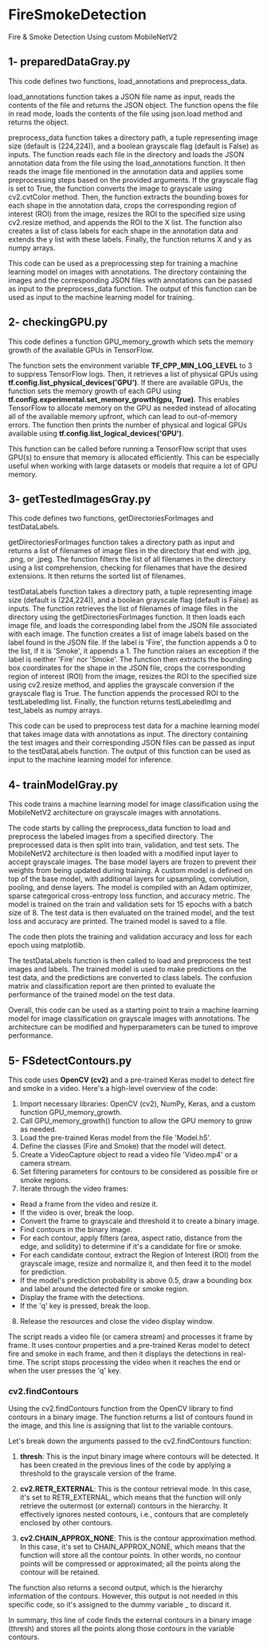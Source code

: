 # FireSmokeDetection
Fire &amp; Smoke Detection Using custom MobileNetV2


## 1- preparedDataGray.py

This code defines two functions, load_annotations and preprocess_data.

load_annotations function takes a JSON file name as input, reads the contents of the file and returns the JSON object. The function opens the file in read mode, loads the contents of the file using json.load method and returns the object.

preprocess_data function takes a directory path, a tuple representing image size (default is (224,224)), and a boolean grayscale flag (default is False) as inputs. The function reads each file in the directory and loads the JSON annotation data from the file using the load_annotations function. It then reads the image file mentioned in the annotation data and applies some preprocessing steps based on the provided arguments. If the grayscale flag is set to True, the function converts the image to grayscale using cv2.cvtColor method. Then, the function extracts the bounding boxes for each shape in the annotation data, crops the corresponding region of interest (ROI) from the image, resizes the ROI to the specified size using cv2.resize method, and appends the ROI to the X list. The function also creates a list of class labels for each shape in the annotation data and extends the y list with these labels. Finally, the function returns X and y as numpy arrays.

This code can be used as a preprocessing step for training a machine learning model on images with annotations. The directory containing the images and the corresponding JSON files with annotations can be passed as input to the preprocess_data function. The output of this function can be used as input to the machine learning model for training.

## 2- checkingGPU.py

This code defines a function GPU_memory_growth which sets the memory growth of the available GPUs in TensorFlow.

The function sets the environment variable **TF_CPP_MIN_LOG_LEVEL** to 3 to suppress TensorFlow logs. Then, it retrieves a list of physical GPUs using **tf.config.list_physical_devices('GPU')**. If there are available GPUs, the function sets the memory growth of each GPU using **tf.config.experimental.set_memory_growth(gpu, True)**. This enables TensorFlow to allocate memory on the GPU as needed instead of allocating all of the available memory upfront, which can lead to out-of-memory errors. The function then prints the number of physical and logical GPUs available using **tf.config.list_logical_devices('GPU')**.

This function can be called before running a TensorFlow script that uses GPU(s) to ensure that memory is allocated efficiently. This can be especially useful when working with large datasets or models that require a lot of GPU memory.

## 3- getTestedImagesGray.py

This code defines two functions, getDirectoriesForImages and testDataLabels.

getDirectoriesForImages function takes a directory path as input and returns a list of filenames of image files in the directory that end with .jpg, .png, or .jpeg. The function filters the list of all filenames in the directory using a list comprehension, checking for filenames that have the desired extensions. It then returns the sorted list of filenames.

testDataLabels function takes a directory path, a tuple representing image size (default is (224,224)), and a boolean grayscale flag (default is False) as inputs. The function retrieves the list of filenames of image files in the directory using the getDirectoriesForImages function. It then loads each image file, and loads the corresponding label from the JSON file associated with each image. The function creates a list of image labels based on the label found in the JSON file. If the label is 'Fire', the function appends a 0 to the list, if it is 'Smoke', it appends a 1. The function raises an exception if the label is neither 'Fire' nor 'Smoke'. The function then extracts the bounding box coordinates for the shape in the JSON file, crops the corresponding region of interest (ROI) from the image, resizes the ROI to the specified size using cv2.resize method, and applies the grayscale conversion if the grayscale flag is True. The function appends the processed ROI to the testLabeledImg list. Finally, the function returns testLabeledImg and test_labels as numpy arrays.

This code can be used to preprocess test data for a machine learning model that takes image data with annotations as input. The directory containing the test images and their corresponding JSON files can be passed as input to the testDataLabels function. The output of this function can be used as input to the machine learning model for inference.

## 4- trainModelGray.py

This code trains a machine learning model for image classification using the MobileNetV2 architecture on grayscale images with annotations.

The code starts by calling the preprocess_data function to load and preprocess the labeled images from a specified directory. The preprocessed data is then split into train, validation, and test sets. The MobileNetV2 architecture is then loaded with a modified input layer to accept grayscale images. The base model layers are frozen to prevent their weights from being updated during training. A custom model is defined on top of the base model, with additional layers for upsampling, convolution, pooling, and dense layers. The model is compiled with an Adam optimizer, sparse categorical cross-entropy loss function, and accuracy metric. The model is trained on the train and validation sets for 15 epochs with a batch size of 8. The test data is then evaluated on the trained model, and the test loss and accuracy are printed. The trained model is saved to a file.

The code then plots the training and validation accuracy and loss for each epoch using matplotlib.

The testDataLabels function is then called to load and preprocess the test images and labels. The trained model is used to make predictions on the test data, and the predictions are converted to class labels. The confusion matrix and classification report are then printed to evaluate the performance of the trained model on the test data.

Overall, this code can be used as a starting point to train a machine learning model for image classification on grayscale images with annotations. The architecture can be modified and hyperparameters can be tuned to improve performance.

## 5- FSdetectContours.py

This code uses **OpenCV (cv2)** and a pre-trained Keras model to detect fire and smoke in a video. Here's a high-level overview of the code:

1. Import necessary libraries: OpenCV (cv2), NumPy, Keras, and a custom function GPU_memory_growth.
2. Call GPU_memory_growth() function to allow the GPU memory to grow as needed.
3. Load the pre-trained Keras model from the file 'Model.h5'.
4. Define the classes (Fire and Smoke) that the model will detect.
5. Create a VideoCapture object to read a video file 'Video.mp4' or a camera stream.
6. Set filtering parameters for contours to be considered as possible fire or smoke regions.
7. Iterate through the video frames:
- Read a frame from the video and resize it.
- If the video is over, break the loop.
- Convert the frame to grayscale and threshold it to create a binary image.
- Find contours in the binary image.
- For each contour, apply filters (area, aspect ratio, distance from the edge, and solidity) to determine if it's a candidate for fire or smoke.
- For each candidate contour, extract the Region of Interest (ROI) from the grayscale image, resize and normalize it, and then feed it to the model for prediction.
- If the model's prediction probability is above 0.5, draw a bounding box and label around the detected fire or smoke region.
- Display the frame with the detections.
- If the 'q' key is pressed, break the loop.
8. Release the resources and close the video display window.

The script reads a video file (or camera stream) and processes it frame by frame. It uses contour properties and a pre-trained Keras model to detect fire and smoke in each frame, and then it displays the detections in real-time. The script stops processing the video when it reaches the end or when the user presses the 'q' key.


### cv2.findContours

Using the cv2.findContours function from the OpenCV library to find contours in a binary image. The function returns a list of contours found in the image, and this line is assigning that list to the variable contours.

Let's break down the arguments passed to the cv2.findContours function:

1. **thresh**: This is the input binary image where contours will be detected. It has been created in the previous lines of the code by applying a threshold to the grayscale version of the frame.

2. **cv2.RETR_EXTERNAL**: This is the contour retrieval mode. In this case, it's set to RETR_EXTERNAL, which means that the function will only retrieve the outermost (or external) contours in the hierarchy. It effectively ignores nested contours, i.e., contours that are completely enclosed by other contours.

3. **cv2.CHAIN_APPROX_NONE**: This is the contour approximation method. In this case, it's set to CHAIN_APPROX_NONE, which means that the function will store all the contour points. In other words, no contour points will be compressed or approximated; all the points along the contour will be retained.

The function also returns a second output, which is the hierarchy information of the contours. However, this output is not needed in this specific code, so it's assigned to the dummy variable _ to discard it.

In summary, this line of code finds the external contours in a binary image (thresh) and stores all the points along those contours in the variable contours.